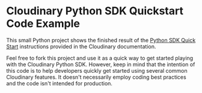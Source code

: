 Cloudinary Python SDK Quickstart Code Example
======================================================

This small Python project shows the finished result of the [Python SDK Quick Start](https://cloudinary.com/documentation/python_quickstart) instructions provided in the Cloudinary documentation.

Feel free to fork this project and use it as a quick way to get started playing with the Cloudinary Python SDK. However, keep in mind that the intention of this code is to help developers quickly get started using several common Cloudinary features. It doesn't necessarily employ coding best practices and the code isn't intended for production.

